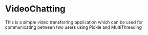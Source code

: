 # VideoChatting
This is a simple video transferring application which can be used for communicating between two users using Pickle and MultiThreading
